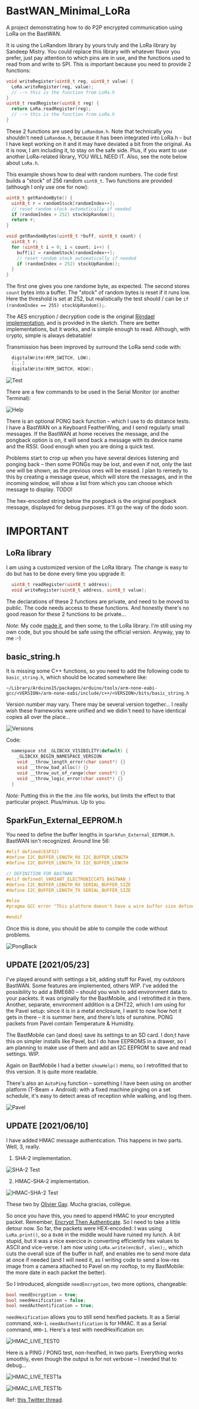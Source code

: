 # BastWAN_Minimal_LoRa

A project demonstrating how to do P2P encrypted communication using LoRa on the BastWAN.

It is using the LoRandom library by yours truly and the LoRa library by Sandeep Mistry. You could replace this library with whatever flavor you prefer, just pay attention to which pins are in use, and the functions used to read from and write to SPI. This is important because you need to provide 2 functions:

```c++
void writeRegister(uint8_t reg, uint8_t value) {
  LoRa.writeRegister(reg, value);
  // --> this is the function from LoRa.h
}
uint8_t readRegister(uint8_t reg) {
  return LoRa.readRegister(reg);
  // --> this is the function from LoRa.h
}
```

These 2 functions are used by `LoRandom.h`. Note that technically you shouldn't need `LoRandom.h`, because it has been integrated into LoRa.h – but I have kept working on it and it may have deviated a bit from the original. As it is now, I am including it, to stay on the safe side. Plus, if you want to use another LoRa-related library, YOU WILL NEED IT. Also, see the note below about `LoRa.h`.

This example shows how to deal with random numbers. The code first builds a "stock" of 256 random `uint8_t`. Two functions are provided (although I only use one for now):

```c++
uint8_t getRandomByte() {
  uint8_t r = randomStock[randomIndex++];
  // reset random stock automatically if needed
  if (randomIndex > 252) stockUpRandom();
  return r;
}

void getRandomBytes(uint8_t *buff, uint8_t count) {
  uint8_t r;
  for (uint8_t i = 0; i < count; i++) {
    buff[i] = randomStock[randomIndex++];
    // reset random stock automatically if needed
    if (randomIndex > 252) stockUpRandom();
  }
}
```

The first one gives you one randome byte, as expected. The second stores `count` bytes into a buffer. The "stock" of random bytes is reset if it runs low. Here the threshold is set at 252, but realistically the test should / can be `if (randomIndex == 255) stockUpRandom();`.

The AES encryption / decryption code is the original [Rijndael implementation](http://efgh.com/software/rijndael.htm), and is provided in the sketch. There are better implementations, but it works, and is simple enough to read. Although, with crypto, simple is always debatable!

Transmission has been improved by surround the LoRa send code with:

```c
  digitalWrite(RFM_SWITCH, LOW);
  [...]
  digitalWrite(RFM_SWITCH, HIGH);

```

![Test](LoRaTest.png)

There are a few commands to be used in the Serial Monitor (or another Terminal):

![Help](Help.png)

There is an optional PONG back function – which I use to do distance tests. I have a BastWAN on a Keyboard FeatherWing, and I send regularly small messages. If the BastWAN at home receives the message, and the pongback option is on, it will send back a message with its device name and the RSSI. Good enough when you are doing a quick test.

Problems start to crop up when you have several devices listening and ponging back – then some PONGs may be lost, and even if not, only the last one will be shown, as the previous ones will be erased. I plan to remedy to this by creating a message queue, which will store the messages, and in the incoming window, will show a list from which you can choose which message to display. TODO!

The hex-encoded string below the pongback is the original pongback message, displayed for debug purposes. It'll go the way of the dodo soon.

# IMPORTANT

## LoRa library

I am using a customized version of the LoRa library. The change is easy to do but has to be done every time you upgrade it:

```c
  uint8_t readRegister(uint8_t address);
  void writeRegister(uint8_t address, uint8_t value);
```

The declarations of these 2 functions are private, and need to be moved to public. The code needs access to these functions. And honestly there's no good reason for these 2 functions to be private...

*Note:* My code [made it](https://github.com/sandeepmistry/arduino-LoRa/pull/395), and then some, to the LoRa library. I'm still using my own code, but you should be safe using the official version. Anyway, yay to me :-)

## basic_string.h

It is missing some C++ functions, so you need to add the following code to `basic_string.h`, which should be located somewhere like:

    ~/Library/Arduino15/packages/arduino/tools/arm-none-eabi-gcc/<VERSION>/arm-none-eabi/include/c++/<VERSION>/bits/basic_string.h

Version number may vary. There may be several version together... I really wish these frameworks were unified and we didin't need to have identical copies all over the place...

![Versions](Versions.png)

Code:

```c
  namespace std _GLIBCXX_VISIBILITY(default) {
    _GLIBCXX_BEGIN_NAMESPACE_VERSION
    void __throw_length_error(char const*) {}
    void __throw_bad_alloc() {}
    void __throw_out_of_range(char const*) {}
    void __throw_logic_error(char const*) {}
  }
```

*Note:* Putting this in the the .ino file works, but limits the effect to that particular project. Plus/minus. Up to you.

## SparkFun_External_EEPROM.h

You need to define the buffer lengths in `SparkFun_External_EEPROM.h`. BastWAN isn't recognized. Around line 56:

```c
#elif defined(ESP32)
#define I2C_BUFFER_LENGTH_RX I2C_BUFFER_LENGTH
#define I2C_BUFFER_LENGTH_TX I2C_BUFFER_LENGTH

// DEFINITION FOR BASTWAN
#elif defined(_VARIANT_ELECTRONICCATS_BASTWAN_)
#define I2C_BUFFER_LENGTH_RX SERIAL_BUFFER_SIZE
#define I2C_BUFFER_LENGTH_TX SERIAL_BUFFER_SIZE

#else
#pragma GCC error "This platform doesn't have a wire buffer size defined. Please contribute to this library!"

#endif
```

Once this is done, you should be able to compile the code without problems.

![PongBack](PongBack.jpg)

## UPDATE [2021/05/23]

I've played around with settings a bit, adding stuff for Pavel, my outdoors BastWAN. Some features are implemented, others WIP. I've added the possibility to add a BME680 – should you wish to add environment data to your packets. It was originally for the BastMobile, and I retrofitted it in there. Another, separate, environment addition is a DHT22, which I *am* using for the Pavel setup: since it is in a metal enclosure, I want to now how hot it gets in there – it is summer here, and there's lots of sunshine. PONG packets from Pavel contain Temperature & Humidity.

The BastMobile can (and does) save its settings to an SD card. I don;t have this on simpler installs like Pavel, but I do have EEPROMS in a drawer, so I am planning to make use of them and add an I2C EEPROM to save and read settings. WIP.

Again on BastMobile I had a better `showHelp()` menu, so I retrofitted that to this version. It is quite more readable.

There's also an `AutoPing` function – something I have been using on another platform (T-Beam + Android): with a fixed machine pinging on a set schedule, it's easy to detect areas of reception while walking, and log them.


![Pavel](Pavel.jpg)

## UPDATE [2021/06/10]

I have added HMAC message authentication. This happens in two parts. Well, 3, really.

1. SHA-2 implementation.

![SHA-2 Test](SHA-224_256.png)

2. HMAC-SHA-2 implementation.

![HMAC-SHA-2 Test](HMAC-SHA-224_256.png)

These two by [Olivier Gay](https://github.com/ogay/hmac/). Mucha gracias, collègue.

So once you have this, you need to append HMAC to your encrypted packet. Remember, [Encrypt Then Authenticate](https://moxie.org/2011/12/13/the-cryptographic-doom-principle.html). So I need to take a little detour now. So far, the packets were HEX-encoded: I was using `LoRa.print()`, so a `0x00` in the middle would have ruined my lunch. A bit stupid, but it was a nice exercice in converting efficiently hex values to ASCII and vice-verse. I am now using `LoRa.write(encBuf, olen);`, which cuts the overall size of the buffer in half, and enables me to send more data at once if needed (and I will need it, as I writing code to send a low-res image from a camera attached to Pavel on my rooftop, to my BastMobile: the more date in each packet the better).

So I introduced, alongside `needEncryption`, two more options, changeable:

```c
bool needEncryption = true;
bool needHexification = false;
bool needAuthentification = true;
```

`needHexification` allows you to still send hexified packets. It as a Serial command, `HX0~1`. `needAuthentification` is for HMAC. It as a Serial command, `HM0~1`. Here's a test with needHexification on:

![HMAC_LIVE_TEST0](HMAC_LIVE_TEST0.png)

Here is a PING / PONG test, non-hexified, in two parts. Everything works smoothly, even though the output is for not verbose – I needed that to debug...

![HMAC_LIVE_TEST1a](HMAC_LIVE_TEST1a.png)

![HMAC_LIVE_TEST1b](HMAC_LIVE_TEST1b.png)


Ref: [this Twitter thread](https://twitter.com/Kongduino/status/1402420169826127872).